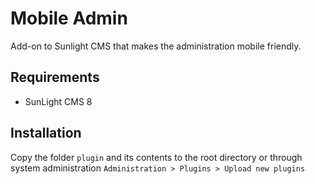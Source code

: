 # Mobile Admin

Add-on to Sunlight CMS that makes the administration mobile friendly.

## Requirements

- SunLight CMS 8

## Installation

Copy the folder ``plugin`` and its contents to the root directory or through system administration ``Administration > Plugins > Upload new plugins``
